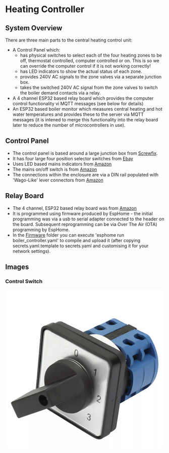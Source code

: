 # Heating Controller

## System Overview 

There are three main parts to the central heating control unit:
  - A Control Panel which:
    - has physical switches to select each of the four heating zones to be off, thermostat controlled, computer controlled or on.  This is so we can override the computer control if it is not working correctly!  
    - has LED indicators to show the actual status of each zone.   
    - provides 240V AC signals to the zone valves via a separate junction box.
    - takes the switched 240V AC signal from the zone valves to switch the boiler demand contacts via a relay.
  - A 4 channel ESP32 based relay board which provides the computer control functionality vi MQTT messages (see below for details)
  - An ESP32 based boiler monitor which measures central heating and hot water temperatures and provides these to the server via MQTT messages (it is intened to merge this functionality into the relay board later to reduce the number of microcontrollers in use).


## Control Panel
  - The control panel is based around a large junction box from [Screwfix](https://www.screwfix.com/p/british-general-ip55-weatherproof-outdoor-enclosure-270mm-x-180mm-x-135mm/86625).
  - It has four large four position selector switches from [Ebay](https://www.ebay.co.uk/itm/386674176742)
  - Uses LED based mains indicators from [Amazon](https://www.amazon.co.uk/dp/B09PFMY6YQ?ref=ppx_yo2ov_dt_b_fed_asin_title&th=1)
  - The mains on/off switch is from [Amazon](https://www.amazon.co.uk/dp/B07T2RMYVW?ref=ppx_yo2ov_dt_b_fed_asin_title)
  - The connections within the enclosure are via a DIN rail populated with 'Wago-Like' lever connectors from [Amazon](https://www.amazon.co.uk/DIN-Terminal-Blocks-Aigreat-Connectors/dp/B0BGPVGKGZ?pd_rd_w=LCUWm&content-id=amzn1.sym.a34fb0f3-9916-4f90-85ff-bea3e23caef2&pf_rd_p=a34fb0f3-9916-4f90-85ff-bea3e23caef2&pf_rd_r=RNNKJKY9K92BZF4YSNE1&pd_rd_wg=3OtRd&pd_rd_r=6dca1504-92f2-4676-8a3c-2be763f6525c&ref_=pd_bap_d_csi_rtpb_bap_sim_0_pr_t&th=1)


## Relay Board
  - The 4 channel, ESP32 based relay board was from [Amazon](https://www.amazon.co.uk/dp/B0CJ5CZ4XR?ref=ppx_yo2ov_dt_b_fed_asin_title)
  - It is programmed using firmware produced by EspHome - the initial programming was via a usb to serial adapter connected to the header on the board.  Subsequent reprogramming can be via Over The Air (OTA) programming by EspHome.
  - In the [Firmware](Firmware) folder you can execute 'esphome run boiler_controller.yaml' to compile and upload it (after copying secrets.yaml.template to secrets.yaml and customising it for your network settings).

## Images

### Control Switch
![Control Switch](images/selector_switch.webp)
